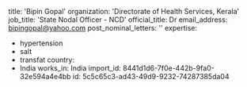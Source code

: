title: 'Bipin Gopal'
organization: 'Directorate of Health Services, Kerala'
job_title: 'State Nodal Officer - NCD'
official_title: Dr
email_address: bipingopal@yahoo.com
post_nominal_letters: ''
expertise:
  - hypertension
  - salt
  - transfat
country:
  - India
works_in: India
import_id: 8441d1d6-7f0e-442b-9fa0-32e594a4e4bb
id: 5c5c65c3-ad43-49d9-9232-74287385da04
